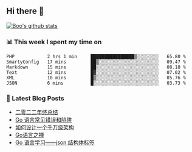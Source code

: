 ## Hi there 👋

[![Boo's github stats](https://github-readme-stats.vercel.app/api?username=0xAiKang)](https://github.com/anuraghazra/github-readme-stats)

<!-- [![Most Used Langs](https://github-readme-stats.vercel.app/api/top-langs/?username=0xAiKang)](https://github.com/anuraghazra/github-readme-stats) -->

### 📊 This week I spent my time on
<!--START_SECTION:waka-->

```text
PHP            2 hrs 1 min     ████████████████▒░░░░░░░░   65.80 %
SmartyConfig   17 mins         ██▒░░░░░░░░░░░░░░░░░░░░░░   09.47 %
Markdown       15 mins         ██░░░░░░░░░░░░░░░░░░░░░░░   08.18 %
Text           12 mins         █▓░░░░░░░░░░░░░░░░░░░░░░░   07.02 %
XML            10 mins         █▒░░░░░░░░░░░░░░░░░░░░░░░   05.76 %
JSON           6 mins          █░░░░░░░░░░░░░░░░░░░░░░░░   03.73 %
```

<!--END_SECTION:waka-->

### 📕 Latest Blog Posts
<!-- BLOG-POST-LIST:START -->
- [二零二二年终总结](https://www.0x2beace.com/2022-year-end-summary/)
- [Go 语言常见错误和陷阱](https://www.0x2beace.com/gotchas-and-common-mistakes-in-go-golang/)
- [如何设计一个千万级架构](https://www.0x2beace.com/how-to-design-a-tens-of-millions-of-architecture/)
- [Go语言之禅](https://www.0x2beace.com/the-en-of-go/)
- [Go 语言学习——json 结构体标签](https://www.0x2beace.com/go-language-study-notes-json-structure-tag/)
<!-- BLOG-POST-LIST:END -->

